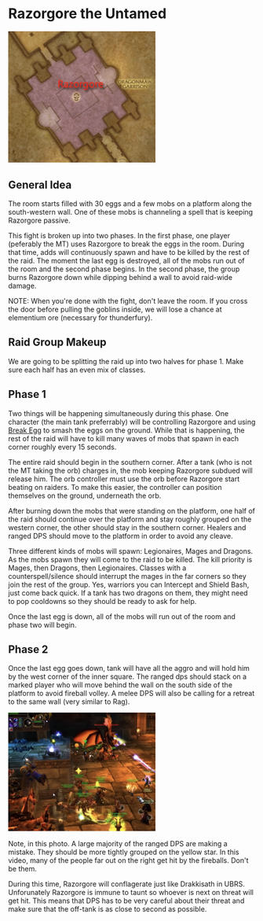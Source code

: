 # Razorgore the Untamed

<img src="./images/razorgore-room.png" width="300px" />

## General Idea

The room starts filled with 30 eggs and a few mobs on a platform along the south-western wall.
One of these mobs is channeling a spell that is keeping Razorgore passive.

This fight is broken up into two phases. In the first phase, one player (peferably the MT)
uses Razorgore to break the eggs in the room. During that time, adds will continuously
spawn and have to be killed by the rest of the raid. The moment the last egg is destroyed,
all of the mobs run out of the room and the second phase begins. In the second phase, the
group burns Razorgore down while dipping behind a wall to avoid raid-wide damage.

NOTE: When you're done with the fight, don't leave the room. If you cross the door before
pulling the goblins inside, we will lose a chance at elementium ore (necessary for thunderfury).

## Raid Group Makeup

We are going to be splitting the raid up into two halves for phase 1. Make sure each half
has an even mix of classes.

## Phase 1

Two things will be happening simultaneously during this phase. One character (the main tank
preferrably) will be controlling Razorgore and using [Break Egg]() to smash the eggs on the
ground. While that is happening, the rest of the raid will have to kill many waves of mobs that
spawn in each corner roughly every 15 seconds.

The entire raid should begin in the southern corner. After a tank (who is not the MT taking the orb)
charges in, the mob keeping Razorgore subdued will release him. The orb controller must use the orb before
Razorgore start beating on raiders. To make this easier, the controller can position themselves on the ground,
underneath the orb.

After burning down the mobs that were standing on the platform, one half of the raid should continue over
the platform and stay roughly grouped on the western corner, the other should stay in the southern corner.
Healers and ranged DPS should move to the platform in order to avoid any cleave.

Three different kinds of mobs will spawn: Legionaires, Mages and Dragons. As the mobs spawn they will come to
the raid to be killed. The kill priority is Mages, then Dragons, then Legionaires. Classes with a 
counterspell/silence should interrupt the mages in the far corners so they join the rest of the group.
Yes, warriors you can Intercept and Shield Bash, just come back quick. If a tank has two dragons on 
them, they might need to pop cooldowns so they should be ready to ask for help.

Once the last egg is down, all of the mobs will run out of the room and phase two will begin.

## Phase 2

Once the last egg goes down, tank will have all the aggro and will hold him
by the west corner of the inner square. The ranged dps should stack on a marked player who
will move behind the wall on the south side of the platform to avoid fireball volley. A melee
DPS will also be calling for a retreat to the same wall (very similar to Rag).

<img src="/images/razorgore-position.png" width="300px" />

Note, in this photo. A large majority of the ranged DPS are making a mistake. They should be more tightly
grouped on the yellow star. In this video, many of the people far out on the right get hit by the fireballs.
Don't be them.

During this time, Razorgore will conflagerate just like Drakkisath in UBRS. Unforunately Razorgore
is immune to taunt so whoever is next on threat will get hit. This means that DPS has to be very
careful about their threat and make sure that the off-tank is as close to second as possible.
